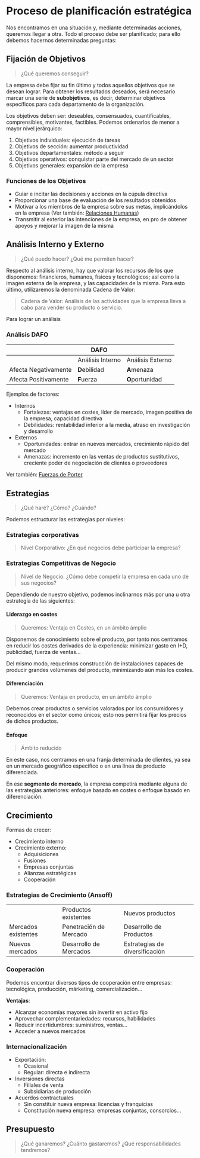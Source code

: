 <!-- TITLE: Tema 4 -->
<!-- SUBTITLE: Dirección Estratégica -->

# Proceso de planificación estratégica

Nos encontramos en una situación y, mediante determinadas acciones, queremos llegar a otra. Todo el proceso debe ser planificado; para ello debemos hacernos determinadas preguntas:

## Fijación de Objetivos

> ¿Qué queremos conseguir?

La empresa debe fijar su fin último y todos aquellos objetivos que se desean lograr. Para obtener los resultados deseados, será necesario marcar una serie de **subobjetivos**, es decir, determinar objetivos específicos para cada departamento de la organización.

Los objetivos deben ser: deseables, consensuados, cuantificables, comprensibles, motivantes, factibles. Podemos ordenarlos de menor a mayor nivel jerárquico:

1. Objetivos individuales: ejecución de tareas
2. Objetivos de sección: aumentar productividad
3. Objetivos departamentales: método a seguir
4. Objetivos operativos: conquistar parte del mercado de un sector
5. Objetivos generales: expansión de la empresa

### Funciones de los Objetivos

* Guiar e incitar las decisiones y acciones en la cúpula directiva
* Proporcionar una base de evaluación de los resultados obtenidos
* Motivar a los miembros de la empresa sobre sus metas, implicándolos en la empresa (Ver también: [Relaciones Humanas](/gohp/tema-2#relaciones-humanas))
* Transmitir al exterior las intenciones de la empresa, en pro de obtener apoyos y mejorar la imagen de la misma


## Análisis Interno y Externo

> ¿Qué puedo hacer?
> ¿Qué me permiten hacer?

Respecto al análisis interno, hay que valorar los recursos de los que disponemos: financieros, humanos, físicos y tecnológicos; así como la imagen externa de la empresa, y las capacidades de la misma. Para esto último, utilizaremos la denominada Cadena de Valor:

> Cadena de Valor: Análisis de las actividades que la empresa lleva a cabo para vender su producto o servicio.

Para lograr un análisis 

### Análisis DAFO

| | DAFO | |
---|---|---
| | Análisis Interno | Análisis Externo
Afecta Negativamente | **D**ebilidad | **A**menaza
Afecta Positivamente | **F**uerza | **O**portunidad

Ejemplos de factores:

* Internos
	* Fortalezas: ventajas en costes, líder de mercado, imagen positiva de la empresa, capacidad directiva
	* Debilidades: rentabilidad inferior a la media, atraso en investigación y desarrollo
* Externos
	* Oportunidades: entrar en nuevos mercados, crecimiento rápido del mercado
	* Amenazas: incremento en las ventas de productos sustitutivos, creciente poder de negociación de clientes o proveedores

Ver también: [Fuerzas de Porter](/gohp/tema-3#modelo-de-las-5-fuerzas-competitivas-de-porter)

## Estrategias

> ¿Qué haré? ¿Cómo? ¿Cuándo?

Podemos estructurar las estrategias por niveles:

### Estrategias corporativas

> Nivel Corporativo: ¿En qué negocios debe participar la empresa?

### Estrategias Competitivas de Negocio

> Nivel de Negocio: ¿Cómo debe competir la empresa en cada uno de sus negocios?

Dependiendo de nuestro objetivo, podemos inclinarnos más por una u otra estrategia de las siguientes:

#### Liderazgo en costes

> Queremos: Ventaja en Costes, en un ámbito ámplio

Disponemos de conocimiento sobre el producto, por tanto nos centramos en reducir los costes derivados de la experiencia: minimizar gasto en I+D, publicidad, fuerza de ventas...

Del mismo modo, requerimos construcción de instalaciones capaces de producir grandes volúmenes del producto, minimizando aún más los costes.

#### Diferenciación

> Queremos: Ventaja en producto, en un ámbito ámplio

Debemos crear productos o servicios valorados por los consumidores y reconocidos en el sector como únicos; esto nos permitirá fijar los precios de dichos productos.

#### Enfoque

> Ámbito reducido

En este caso, nos centramos en una franja determinada de clientes, ya sea en un mercado geográfico específico o en una línea de producto diferenciada.

En ese **segmento de mercado**, la empresa competirá mediante alguna de las estrategias anteriores: enfoque basado en costes o enfoque basado en diferenciación.

## Crecimiento

Formas de crecer:

* Crecimiento interno
* Crecimiento externo:
	* Adquisiciones
	* Fusiones
	* Empresas conjuntas
	* Alianzas estratégicas
	* Cooperación

### Estrategias de Crecimiento (Ansoff)

| | | |
--- | --- | ---
| | Productos existentes | Nuevos productos
Mercados existentes | Penetración de Mercado | Desarrollo de Productos
Nuevos mercados | Desarrollo de Mercados | Estrategias de diversificación

### Cooperación

Podemos encontrar diversos tipos de cooperación entre empresas: tecnológica, producción, márketing, comercialización...

**Ventajas**:

* Alcanzar economías mayores sin invertir en activo fijo
* Aprovechar complementariedades: recursos, habilidades
* Reducir incertidumbres: suministros, ventas...
* Acceder a nuevos mercados

### Internacionalización

* Exportación:
	* Ocasional
	* Regular: directa e indirecta
* Inversiones directas
	* Filiales de venta
	* Subsidiarias de producción
* Acuerdos contractuales
	* Sin constituir nueva empresa: licencias y franquicias
	* Constitución nueva empresa: empresas conjuntas, consorcios...

## Presupuesto

> ¿Qué ganaremos? ¿Cuánto gastaremos? ¿Qué responsabilidades tendremos?